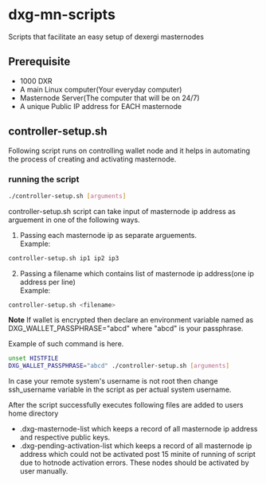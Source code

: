 # dxg-mn-scripts
Scripts that facilitate an easy setup of dexergi masternodes  

## Prerequisite
* 1000 DXR
* A main Linux computer(Your everyday computer)
* Masternode Server(The computer that will be on 24/7)
* A unique Public IP address for EACH masternode

## controller-setup.sh
Following script runs on controlling wallet node and it helps in automating the process of creating and activating masternode.  

### running the script
```bash
./controller-setup.sh [arguments]
```

controller-setup.sh script can take input of masternode ip address as arguement in one of the following ways.

1. Passing each masternode ip as separate arguements.   
Example: 
```bash
controller-setup.sh ip1 ip2 ip3 
```

2. Passing a filename which contains list of masternode ip address(one ip address per line)   
Example: 
```bash
controller-setup.sh <filename>
```

**Note**
If wallet is encrypted then declare an environment variable named as DXG_WALLET_PASSPHRASE="abcd" where "abcd" is your passphrase.  

Example of such command is here.
```bash
unset HISTFILE
DXG_WALLET_PASSPHRASE="abcd" ./controller-setup.sh [arguments]
```

In case your remote system's username is not root then change ssh_username variable in the script as per actual system username.

After the script successfully executes following files are added to users home directory     
* .dxg-masternode-list which keeps a record of all masternode ip address and respective public keys.
* .dxg-pending-activation-list which keeps a record of all masternode ip address which could not be activated post 15 minite of running of script due to hotnode activation errors. These nodes should be activated by user manually. 
